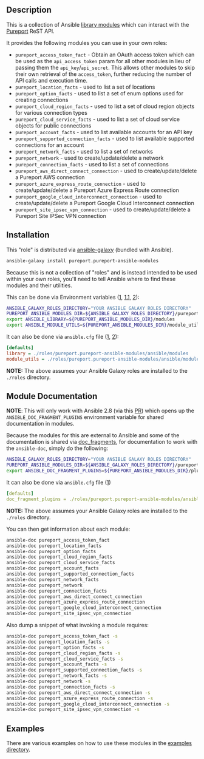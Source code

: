 ## Description
This is a collection of Ansible [library modules](https://docs.ansible.com/ansible/2.8/user_guide/modules_intro.html) which can
interact with the [Pureport](https://www.pureport.com/) ReST API.

It provides the following modules you can use in your own roles:
- `pureport_access_token_fact` - Obtain an OAuth access token which can be used as the `api_access_token` param 
  for all other modules in lieu of passing them the `api_key`/`api_secret`.  This allows other modules to skip their own retrieval 
  of the `access_token`, further reducing the number of API calls and execution time. 
- `pureport_location_facts` - used to list a set of locations
- `pureport_option_facts` - used to list a set of enum options used for creating connections
- `pureport_cloud_region_facts` - used to list a set of cloud region objects for various connection types
- `pureport_cloud_service_facts` - used to list a set of cloud service objects for public connections
- `pureport_account_facts` - used to list available accounts for an API key
- `pureport_supported_connection_facts` - used to list available supported connections for an account
- `pureport_network_facts` - used to list a set of networks
- `pureport_network` - used to create/update/delete a network
- `pureport_connection_facts` - used to list a set of connections
- `pureport_aws_direct_connect_connection` - used to create/update/delete a Pureport AWS connection
- `pureport_azure_express_route_connection` - used to create/update/delete a Pureport Azure Express Route connection
- `pureport_google_cloud_interconnect_connection` - used to create/update/delete a Pureport Google Cloud Interconnect connection
- `pureport_site_ipsec_vpn_connection` - used to create/update/delete a Pureport Site IPSec VPN connection

## Installation
This "role" is distributed via [ansible-galaxy](https://galaxy.ansible.com/) (bundled with Ansible).

```bash
ansible-galaxy install pureport.pureport-ansible-modules
```

Because this is not a collection of "roles" and is instead intended to be used within your own roles, you'll need to tell
Ansible where to find these modules and their utilities.

This can be done via Environment variables ([1](https://docs.ansible.com/ansible/2.8/dev_guide/developing_locally.html#adding-a-module-locally),
[1.1](https://docs.ansible.com/ansible/2.8/reference_appendices/config.html#envvar-ANSIBLE_LIBRARY),
[2](https://docs.ansible.com/ansible/2.8/reference_appendices/config.html?highlight=module_utils#envvar-ANSIBLE_MODULE_UTILS)):

```bash
ANSIBLE_GALAXY_ROLES_DIRECTORY="YOUR ANSIBLE GALAXY ROLES DIRECTORY"
PUREPORT_ANSIBLE_MODULES_DIR=${ANSIBLE_GALAXY_ROLES_DIRECTORY}/pureport.pureport-ansible-modules/ansible
export ANSIBLE_LIBRARY=${PUREPORT_ANSIBLE_MODULES_DIR}/modules
export ANSIBLE_MODULE_UTILS=${PUREPORT_ANSIBLE_MODULES_DIR}/module_utils
```

It can also be done via `ansible.cfg` file ([1](https://docs.ansible.com/ansible/2.8/reference_appendices/config.html#default-module-path),
[2](https://docs.ansible.com/ansible/2.8/reference_appendices/config.html#default-module-utils-path)):
```ini
[defaults]
library = ./roles/pureport.pureport-ansible-modules/ansible/modules
module_utils = ./roles/pureport.pureport-ansible-modules/ansible/module_utils
```

**NOTE:** The above assumes your Ansible Galaxy roles are installed to the `./roles` directory.

## Module Documentation
**NOTE**: This will only work with Ansible 2.8 (via this [PR](https://github.com/ansible/ansible/pull/50172)) which opens up
the `ANSIBLE_DOC_FRAGMENT_PLUGINS` environment variable for shared documentation in modules.

Because the modules for this are external to Ansible and some of the documentation is shared via 
[doc_fragments](https://docs.ansible.com/ansible/2.8/dev_guide/developing_modules_documenting.html#documentation-fragments), for 
documentation to work with the `ansible-doc`, simply do the following:
```bash
ANSIBLE_GALAXY_ROLES_DIRECTORY="YOUR ANSIBLE GALAXY ROLES DIRECTORY"
PUREPORT_ANSIBLE_MODULES_DIR=${ANSIBLE_GALAXY_ROLES_DIRECTORY}/pureport.pureport-ansible-modules/ansible
export ANSIBLE_DOC_FRAGMENT_PLUGINS=${PUREPORT_ANSIBLE_MODULES_DIR}/plugins/doc_fragments
```

It can also be done via `ansible.cfg` file ([1](https://docs.ansible.com/ansible/2.8/reference_appendices/config.html#doc-fragment-plugin-path))
```yaml
[defaults]
doc_fragment_plugins = ./roles/pureport.pureport-ansible-modules/ansible/plugins/doc_fragments
```

**NOTE:** The above assumes your Ansible Galaxy roles are installed to the `./roles` directory.

You can then get information about each module:
```bash
ansible-doc pureport_access_token_fact
ansible-doc pureport_location_facts
ansible-doc pureport_option_facts
ansible-doc pureport_cloud_region_facts
ansible-doc pureport_cloud_service_facts
ansible-doc pureport_account_facts
ansible-doc pureport_supported_connection_facts
ansible-doc pureport_network_facts
ansible-doc pureport_network
ansible-doc pureport_connection_facts
ansible-doc pureport_aws_direct_connect_connection
ansible-doc pureport_azure_express_route_connection
ansible-doc pureport_google_cloud_interconnect_connection
ansible-doc pureport_site_ipsec_vpn_connection
```

Also dump a snippet of what invoking a module requires:
```bash
ansible-doc pureport_access_token_fact -s
ansible-doc pureport_location_facts -s
ansible-doc pureport_option_facts -s
ansible-doc pureport_cloud_region_facts -s
ansible-doc pureport_cloud_service_facts -s
ansible-doc pureport_account_facts -s
ansible-doc pureport_supported_connection_facts -s
ansible-doc pureport_network_facts -s
ansible-doc pureport_network -s
ansible-doc pureport_connection_facts -s
ansible-doc pureport_aws_direct_connect_connection -s
ansible-doc pureport_azure_express_route_connection -s
ansible-doc pureport_google_cloud_interconnect_connection -s
ansible-doc pureport_site_ipsec_vpn_connection -s
```

## Examples
There are various examples on how to use these modules in the [examples directory](examples/README.md).